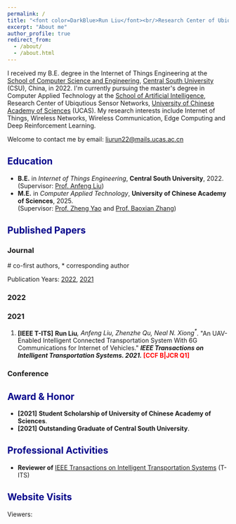 ```yaml
---
permalink: /
title: "<font color=DarkBlue>Run Liu</font><br/>Research Center of Ubiqutious Sensor Networks, University of Chinese Academy of Sciences"
excerpt: "About me"
author_profile: true
redirect_from: 
  - /about/
  - /about.html
---
```

I received my B.E. degree in the Internet of Things Engineering at the [School of Computer Science and Engineering](https://cse.csu.edu.cn/index.htm), [Central South University](https://www.csu.edu.cn/) (CSU), China, in 2022. I'm currently pursuing the master's degree in Computer Applied Technology at the [School of Artificial Intelligence](https://ai.ucas.ac.cn/index.php/zh-cn/), Research Center of Ubiqutious Sensor Networks, [University of Chinese Academy of Sciences](https://www.ucas.ac.cn/) (UCAS). My research interests include Internet of Things, Wireless Networks, Wireless Communication, Edge Computing and Deep Reinforcement Learning.

Welcome to contact me by email: liurun22@mails.ucas.ac.cn

## <font color=DarkBlue> Education </font>
* **B.E.** in _Internet of Things Engineering_, **Central South University**, 2022. <br/>(Supervisor: [Prof. Anfeng Liu](https://faculty.csu.edu.cn/anfengliu/zh_CN/index.htm))
* **M.E.** in _Computer Applied Technology_, **University of Chinese Academy of Sciences**, 2025. <br/>(Supervisor: [Prof. Zheng Yao](https://people.ucas.ac.cn/~yaozheng) and [Prof. Baoxian Zhang](https://people.ucas.ac.cn/~bxzhang))



## <font color=DarkBlue> Published Papers </font>

### Journal
<!-- **\[IEEE T-IV\]** <b>Run Liu</b><i>, Guosheng Huang, Zhenzhe Qu, Shaobo Zhang, Anfeng Liu*</i>. "A Computing and Communication System for Delay-aware Task Offloading in UAV-aided MEC-based Vehicular Network." <b><i>IEEE Transactions on Intelligent Vehicles. 2022.</i></b> -->
<!-- **\[IEEE COMML\]** <b>Run Liu</b><i>, Zhenzhe Qu, Guosheng Huang, Mianxiong Dong, Tian Wang, Shaobo Zhang, Anfeng Liu*</i>. "DRL-UTPS: DRL-based Trajectory Planning for Unmanned Aerial Vehicles for Data Collection in Dynamic IoT Network." <b><i>IEEE Transactions on Intelligent Vehicles. 2022.</i></b> <font color="red">JCR Q1 </font></b>-->
\# co-first authors, * corresponding author 

Publication Years: [2022](#jump2022), [2021](#jump2021)

### <span id="jump2022">2022</span>
<!-- 1.  **\[IEEE T-IV\]** <b>Run Liu</b><i>, Zhenzhe Qu, Guosheng Huang, Mianxiong Dong, Tian Wang, Shaobo Zhang, Anfeng Liu*</i>. "DRL-UTPS: DRL-based Trajectory Planning for Unmanned Aerial Vehicles for Data Collection in Dynamic IoT Network." <b><i>IEEE Transactions on Intelligent Vehicles. 2022.</i></b> <font color="red">J\[CR Q1\] </font></b> -->

### <span id="jump2021">2021</span>

1. **\[IEEE T-ITS\]** <b>Run Liu</b><i>, Anfeng Liu, Zhenzhe Qu, Neal N. Xiong<sup>*</sup></i>. "An UAV-Enabled Intelligent Connected Transportation System With 6G Communications for Internet of Vehicles." <b><i>IEEE Transactions on Intelligent Transportation Systems. 2021.</i> <font color="red">[CCF B|JCR Q1] </font></b>

### Conference

## <font color=DarkBlue> Award & Honor </font>

* **\[2021\]** **Student Scholarship of University of Chinese Academy of Sciences**.
* **\[2021\]** **Outstanding Graduate of Central South University**.

## <font color=DarkBlue> Professional Activities </font>

* <b>Reviewer of</b> [IEEE Transactions on Intelligent Transportation Systems](https://ieee-itss.org/pub/t-its/) (T-ITS)

## <font color=DarkBlue> Website Visits </font>


<script type="text/javascript" src="//rf.revolvermaps.com/0/0/7.js?i=5lqopbe1las&amp;m=0&amp;c=ff0000&amp;cr1=ffffff&amp;sx=0" async="async"></script>

<script async src="//busuanzi.ibruce.info/busuanzi/2.3/busuanzi.pure.mini.js"></script>
<span id="busuanzi_container_site_pv">Viewers: <span id="busuanzi_value_site_pv"></span></span>
